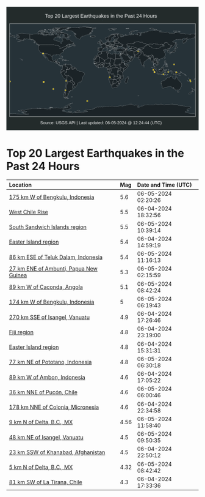 ![Map](./map.png)

# Top 20 Largest Earthquakes in the Past 24 Hours

| Location | Mag | Date and Time (UTC) |
|:---|:---|:---|
| [175 km W of Bengkulu, Indonesia](https://earthquake.usgs.gov/earthquakes/eventpage/us7000mqdw) | 5.6 | 06-05-2024 02:20:26 |
| [West Chile Rise](https://earthquake.usgs.gov/earthquakes/eventpage/us7000mqbs) | 5.5 | 06-04-2024 18:32:56 |
| [South Sandwich Islands region](https://earthquake.usgs.gov/earthquakes/eventpage/us7000mqgh) | 5.5 | 06-05-2024 10:39:14 |
| [Easter Island region](https://earthquake.usgs.gov/earthquakes/eventpage/us7000mq99) | 5.4 | 06-04-2024 14:59:19 |
| [86 km ESE of Teluk Dalam, Indonesia](https://earthquake.usgs.gov/earthquakes/eventpage/us7000mqgm) | 5.4 | 06-05-2024 11:16:13 |
| [27 km ENE of Ambunti, Papua New Guinea](https://earthquake.usgs.gov/earthquakes/eventpage/us7000mqdv) | 5.3 | 06-05-2024 02:15:59 |
| [89 km W of Caconda, Angola](https://earthquake.usgs.gov/earthquakes/eventpage/us7000mqfy) | 5.1 | 06-05-2024 08:42:24 |
| [174 km W of Bengkulu, Indonesia](https://earthquake.usgs.gov/earthquakes/eventpage/us7000mqf7) | 5 | 06-05-2024 06:19:43 |
| [270 km SSE of Isangel, Vanuatu](https://earthquake.usgs.gov/earthquakes/eventpage/us7000mqar) | 4.9 | 06-04-2024 17:26:46 |
| [Fiji region](https://earthquake.usgs.gov/earthquakes/eventpage/us7000mqd3) | 4.8 | 06-04-2024 23:19:00 |
| [Easter Island region](https://earthquake.usgs.gov/earthquakes/eventpage/us7000mq9i) | 4.8 | 06-04-2024 15:31:31 |
| [77 km NE of Pototano, Indonesia](https://earthquake.usgs.gov/earthquakes/eventpage/us7000mqf9) | 4.8 | 06-05-2024 06:30:18 |
| [89 km W of Ambon, Indonesia](https://earthquake.usgs.gov/earthquakes/eventpage/us7000mqak) | 4.6 | 06-04-2024 17:05:22 |
| [36 km NNE of Pucón, Chile](https://earthquake.usgs.gov/earthquakes/eventpage/us7000mqf3) | 4.6 | 06-05-2024 06:00:46 |
| [178 km NNE of Colonia, Micronesia](https://earthquake.usgs.gov/earthquakes/eventpage/us7000mqd0) | 4.6 | 06-04-2024 22:34:58 |
| [9 km N of Delta, B.C., MX](https://earthquake.usgs.gov/earthquakes/eventpage/ci40614823) | 4.56 | 06-05-2024 11:58:40 |
| [48 km NE of Isangel, Vanuatu](https://earthquake.usgs.gov/earthquakes/eventpage/us7000mqgc) | 4.5 | 06-05-2024 09:50:35 |
| [23 km SSW of Khanabad, Afghanistan](https://earthquake.usgs.gov/earthquakes/eventpage/us7000mqcw) | 4.5 | 06-04-2024 22:50:12 |
| [5 km N of Delta, B.C., MX](https://earthquake.usgs.gov/earthquakes/eventpage/ci40614631) | 4.32 | 06-05-2024 08:42:42 |
| [81 km SW of La Tirana, Chile](https://earthquake.usgs.gov/earthquakes/eventpage/us7000mqas) | 4.3 | 06-04-2024 17:33:36 |
